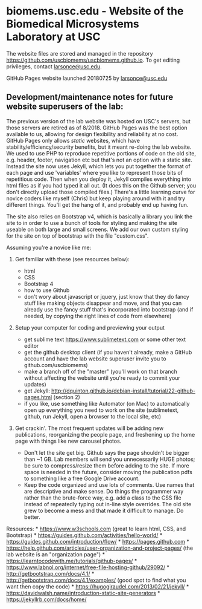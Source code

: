 # biomems.usc.edu - Website of the Biomedical Microsystems Laboratory at USC

The website files are stored and managed in the repository https://github.com/uscbiomems/uscbiomems.github.io. To get editing privileges, contact larsonce@usc.edu.

GitHub Pages website launched 20180725 by larsonce@usc.edu

## Development/maintenance notes for future website superusers of the lab:

The previous version of the lab website was hosted on USC's servers, but those servers are retired as of 8/2018. GitHub Pages was the best option available to us, allowing for design flexibility and reliability at no cost. GitHub Pages only allows *static* websites, which have stability/efficiency/security benefits, but it meant re-doing the lab website. We used to use PHP to reproduce repetitive portions of code on the old site, e.g. header, footer, navigation etc but that's not an option with a static site. Instead the site now uses Jekyll, which lets you put together the format of each page and use 'variables' where you like to represent those bits of repetitious code. Then when you deploy it, Jekyll compiles everything into html files as if you had typed it all out. (It does this on the Github server; you don't directly upload those compiled files.) There's a little learning curve for novice coders like myself (Chris) but keep playing around with it and try different things. You'll get the hang of it, and probably end up having fun.

The site also relies on Bootstrap v4, which is basically a library you link the site to in order to use a bunch of tools for styling and making the site useable on both large and small screens. We add our own custom styling for the site on top of bootstrap with the file "custom.css".

Assuming you're a novice like me:
1. Get familiar with these (see resources below):
    * html
    * CSS
    * Bootstrap 4
    * how to use Github
    * don't wory about javascript or jquery, just know that they do fancy stuff like making objects disappear and move, and that you can already use the fancy stuff that's incorporated into bootstrap (and if needed, by copying the right lines of code from elsewhere)
    
2. Setup your computer for coding and previewing your output
    * get sublime text https://www.sublimetext.com or some other text editor
    * get the github desktop client (if you haven't already, make a GitHub account and have the lab website superuser invite you to github.com/uscbiomems)
    * make a branch off of the "master" (you'll work on that branch without affecting the website until you're ready to commit your updates)
    * get Jekyll: http://dquinton.github.io/debian-install/tutorial/22-github-pages.html (section 2)
    * if you like, use something like Automator (on Mac) to automatically open up everything you need to work on the site (sublimetext, github, run Jekyll, open a browser to the local site, etc)

3. Get crackin'. The most frequent updates will be adding new publications, reorganizing the people page, and freshening up the home page with things like new carousel photos.
    * Don't let the site get big. Github says the page shouldn't be bigger than ~1 GB. Lab members will send you unnecessarily HUGE photos; be sure to compress/resize them before adding to the site. If more space is needed in the future, consider moving the publication pdfs to something like a free Google Drive account.
    * Keep the code organized and use lots of comments. Use names that are descriptive and make sense. Do things the programmer way rather than the brute-force way, e.g. add a class to the CSS file instead of repeatedly typing out in-line style overrides. The old site grew to become a mess and that made it difficult to manage. Do better.

Resources:
    * https://www.w3schools.com (great to learn html, CSS, and Bootstrap)
    * https://guides.github.com/activities/hello-world/
    * https://guides.github.com/introduction/flow/
    * https://pages.github.com 
    * https://help.github.com/articles/user-organization-and-project-pages/ (the lab website is an "organization page")
    * https://learntocodewith.me/tutorials/github-pages/ 
    * https://www.labnol.org/internet/free-file-hosting-github/29092/ 
    * http://getbootstrap.com/docs/4.1/
    * http://getbootstrap.com/docs/4.1/examples/ (good spot to find what you want then copy the code)
    * https://hugogiraudel.com/2013/02/21/jekyll/ 
    * https://davidwalsh.name/introduction-static-site-generators 
    * https://jekyllrb.com/docs/home/




